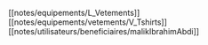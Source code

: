 [[notes/equipements/L_Vetements]] [[notes/equipements/vetements/V_Tshirts]] [[notes/utilisateurs/beneficiaires/malikIbrahimAbdi]]